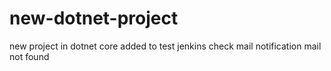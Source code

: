 # new-dotnet-project
new project in dotnet core
added to test jenkins
check mail notification
mail not found
